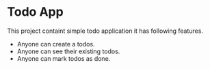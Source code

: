 # Todo App 

This project containt simple todo application it has following features.
- Anyone can create a todos.
- Anyone can see their existing todos.
- Anyone can mark todos as done.	
